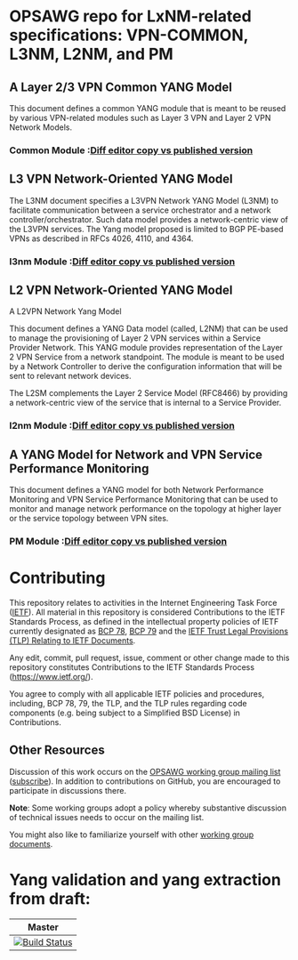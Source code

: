 # OPSAWG repo for LxNM-related specifications: VPN-COMMON, L3NM, L2NM, and PM

##  A Layer 2/3 VPN Common YANG Model
This document defines a common YANG module that is meant to be reused
   by various VPN-related modules such as Layer 3 VPN and Layer 2 VPN
   Network Models.

### Common Module :[Diff editor copy vs published version](https://www.ietf.org/rfcdiff?url1=draft-ietf-opsawg-vpn-common&url2=https://raw.githubusercontent.com/IETF-OPSAWG-WG/lxnm/master/I-D-vpn-common/draft-ietf-opsawg-vpn-common.txt)

## L3 VPN Network-Oriented YANG Model

The L3NM document specifies a L3VPN Network YANG Model (L3NM) to facilitate communication 
between a service orchestrator and a network
   controller/orchestrator.  Such data model provides a network-centric
   view of the L3VPN services.  The Yang model proposed is limited to
   BGP PE-based VPNs as described in RFCs 4026, 4110, and 4364.
  
### l3nm Module :[Diff editor copy vs published version](https://www.ietf.org/rfcdiff?url1=draft-ietf-opsawg-l3sm-l3nm&url2=https://raw.githubusercontent.com/IETF-OPSAWG-WG/lxnm/master/I-D-L3NM/draft-ietf-opsawg-l3sm-l3nm.txt)
   
## L2 VPN Network-Oriented YANG Model
A L2VPN Network Yang Model

This document defines a YANG Data model (called, L2NM) that can be used to manage the provisioning of Layer 2 VPN services within a Service Provider Network. This YANG module provides representation of the Layer 2 VPN Service from a network standpoint. The module is meant to be used by a Network Controller to derive the configuration information that will be sent to relevant network devices.

The L2SM complements the Layer 2 Service Model (RFC8466) by providing a network-centric view of the service that is internal to a Service Provider.

### l2nm Module :[Diff editor copy vs published version](https://www.ietf.org/rfcdiff?url1=draft-ietf-opsawg-l2nm&url2=https://raw.githubusercontent.com/IETF-OPSAWG-WG/lxnm/master/I-D-L2NM/draft-ietf-opsawg-l2nm.txt)

##  A YANG Model for Network and VPN Service Performance Monitoring
This document defines a YANG model for
   both Network Performance Monitoring and VPN Service Performance
   Monitoring that can be used to monitor and manage network performance
   on the topology at higher layer or the service topology between VPN
   sites.
   
### PM Module :[Diff editor copy vs published version](https://www.ietf.org/rfcdiff?url1=draft-ietf-opsawg-yang-vpn-service-pm&url2=https://raw.githubusercontent.com/IETF-OPSAWG-WG/lxnm/master/I-D-vpn-pm/draft-ietf-opsawg-yang-vpn-service-pm.txt)


# Contributing

This repository relates to activities in the Internet Engineering Task Force
([IETF](https://www.ietf.org/)). All material in this repository is considered
Contributions to the IETF Standards Process, as defined in the intellectual
property policies of IETF currently designated as
[BCP 78](https://www.rfc-editor.org/info/bcp78),
[BCP 79](https://www.rfc-editor.org/info/bcp79) and the
[IETF Trust Legal Provisions (TLP) Relating to IETF Documents](http://trustee.ietf.org/trust-legal-provisions.html).

Any edit, commit, pull request, issue, comment or other change made to this
repository constitutes Contributions to the IETF Standards Process
(https://www.ietf.org/).

You agree to comply with all applicable IETF policies and procedures, including,
BCP 78, 79, the TLP, and the TLP rules regarding code components (e.g. being
subject to a Simplified BSD License) in Contributions.


## Other Resources

Discussion of this work occurs on the
[OPSAWG working group mailing list](https://mailarchive.ietf.org/arch/browse/opsawg/)
([subscribe](https://www.ietf.org/mailman/listinfo/opsawg)).  In addition to
contributions on GitHub, you are encouraged to participate in discussions there.

**Note**: Some working groups adopt a policy whereby substantive discussion of
technical issues needs to occur on the mailing list.

You might also like to familiarize yourself with other
[working group documents](https://datatracker.ietf.org/wg/opsawg/documents/).

  
# Yang validation and yang extraction from draft:

| **Master**  
|:---:|
| [![Build Status](https://travis-ci.org/IETF-OPSAWG-WG/lxnm.svg?branch=master)](https://travis-ci.org/IETF-OPSAWG-WG/lxnm.svg?branch=master) |


